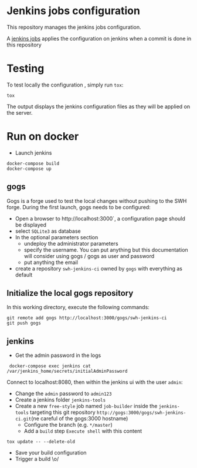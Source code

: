 # Jenkins jobs configuration

This repository manages the jenkins jobs configuration.

A [jenkins jobs] applies the configuration on jenkins when a commit is done in this repository

[jenkins jobs]: https://jenkins.softwareheritage.org/job/jenkins-tools/job/swh-jenkins-job-builder


# Testing

To test locally the configuration , simply run ``tox``:

```
tox
```

The output displays the jenkins configuration files as they will be applied on the server.

# Run on docker

- Launch jenkins
```
docker-compose build
docker-compose up
```

## gogs
Gogs is a forge used to test the local changes without pushing to the SWH forge.
During the first launch, gogs needs to be configured:
- Open a browser to http://localhost:3000`, a configuration page should be displayed
- select `SQLite3` as database
- In the optional parameters section
  - undeploy the administrator parameters
  - specify the username. You can put anything but this documentation will consider using gogs / gogs
    as user and password
  - put anything the email
- create a repository `swh-jenkins-ci` owned by `gogs` with everything as default

## Initialize the local gogs repository

In this working directory, execute the following commands:
```
git remote add gogs http://localhost:3000/gogs/swh-jenkins-ci
git push gogs
```


## jenkins
- Get the admin password in the logs
```
 docker-compose exec jenkins cat /var/jenkins_home/secrets/initialAdminPassword
```

Connect to localhost:8080, then within the jenkins ui with the user `admin`:
- Change the `admin` password to `admin123`
- Create a jenkins folder `jenkins-tools`
- Create a new `free-style` job named `job-builder` inside the `jenkins-tools` targeting
  this git repository `http://gogs:3000/gogs/swh-jenkins-ci.git`(ne careful of the gogs:3000 hostname)
  - Configure the branch (e.g. `*/master`)
  - Add a `build` step `Execute shell` with this content
```
tox update -- --delete-old
```
- Save your build configuration
- Trigger a build \o/
